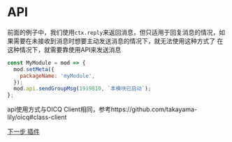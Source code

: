 # API
前面的例子中，我们使用`ctx.reply`来返回消息，但只适用于回复消息的情况，如果需要在未接收到消息时想要主动发送消息的情况下，就无法使用这种方式了
在这种情况下，就需要靠使用API来发送消息

```javascript
const MyModule = mod => {
  mod.setMeta({
    packageName: 'myModule',
  });
  mod.api.sendGroupMsg(1919810, `本模块已启动`);
};
```
api使用方式与OICQ Client相同，参考https://github.com/takayama-lily/oicq#class-client

[下一步 插件](./plugin)
